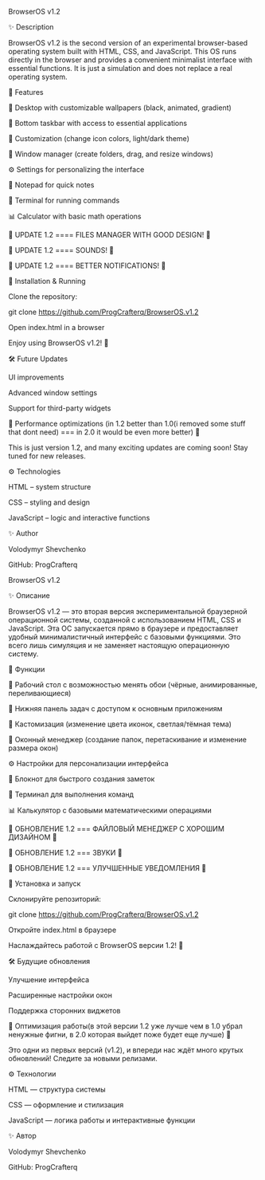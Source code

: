 BrowserOS v1.2

✨ Description

BrowserOS v1.2 is the second version of an experimental browser-based operating system built with HTML, CSS, and JavaScript. This OS runs directly in the browser and provides a convenient minimalist interface with essential functions. It is just a simulation and does not replace a real operating system.

🔧 Features

📁 Desktop with customizable wallpapers (black, animated, gradient)

🔄 Bottom taskbar with access to essential applications

🎨 Customization (change icon colors, light/dark theme)

🔢 Window manager (create folders, drag, and resize windows)

⚙️ Settings for personalizing the interface

📝 Notepad for quick notes

🤖 Terminal for running commands

📊 Calculator with basic math operations

👑 UPDATE 1.2  ==== FILES MANAGER WITH GOOD DESIGN! 👑

👑 UPDATE 1.2  ==== SOUNDS! 👑

👑 UPDATE 1.2  ==== BETTER NOTIFICATIONS! 👑


📃 Installation & Running

Clone the repository:

git clone https://github.com/ProgCrafterq/BrowserOS.v1.2

Open index.html in a browser

Enjoy using BrowserOS v1.2! 🚀

🛠️ Future Updates

UI improvements

Advanced window settings

Support for third-party widgets

📲 Performance optimizations (in 1.2 better than 1.0(i removed some stuff that dont need) === in 2.0 it would be even more better) 📲

This is just version 1.2, and many exciting updates are coming soon! Stay tuned for new releases.

⚙️ Technologies

HTML – system structure

CSS – styling and design

JavaScript – logic and interactive functions

✨ Author

Volodymyr Shevchenko

GitHub:  ProgCrafterq

BrowserOS v1.2

✨ Описание

BrowserOS v1.2 — это вторая версия экспериментальной браузерной операционной системы, созданной с использованием HTML, CSS и JavaScript. Эта ОС запускается прямо в браузере и предоставляет удобный минималистичный интерфейс с базовыми функциями. Это всего лишь симуляция и не заменяет настоящую операционную систему.

🔧 Функции

📁 Рабочий стол с возможностью менять обои (чёрные, анимированные, переливающиеся)

🔄 Нижняя панель задач с доступом к основным приложениям

🎨 Кастомизация (изменение цвета иконок, светлая/тёмная тема)

🔢 Оконный менеджер (создание папок, перетаскивание и изменение размера окон)

⚙️ Настройки для персонализации интерфейса

📝 Блокнот для быстрого создания заметок

🤖 Терминал для выполнения команд

📊 Калькулятор с базовыми математическими операциями

👑 ОБНОВЛЕНИЕ 1.2 === ФАЙЛОВЫЙ МЕНЕДЖЕР С ХОРОШИМ ДИЗАЙНОМ 👑

👑 ОБНОВЛЕНИЕ 1.2 === ЗВУКИ 👑

👑 ОБНОВЛЕНИЕ 1.2 === УЛУЧШЕННЫЕ УВЕДОМЛЕНИЯ 👑


📃 Установка и запуск

Склонируйте репозиторий:

git clone https://github.com/ProgCrafterq/BrowserOS.v1.2

Откройте index.html в браузере

Наслаждайтесь работой с BrowserOS версии 1.2! 🚀

🛠️ Будущие обновления

Улучшение интерфейса

Расширенные настройки окон

Поддержка сторонних виджетов

📲 Оптимизация работы(в этой версии 1.2 уже лучше чем в 1.0 убрал ненужные фигни, в 2.0 которая выйдет поже будет еще лучше) 📲

Это одни из первых версий (v1.2), и впереди нас ждёт много крутых обновлений! Следите за новыми релизами.

⚙️ Технологии

HTML — структура системы

CSS — оформление и стилизация

JavaScript — логика работы и интерактивные функции

✨ Автор 

Volodymyr Shevchenko 

GitHub: ProgCrafterq


